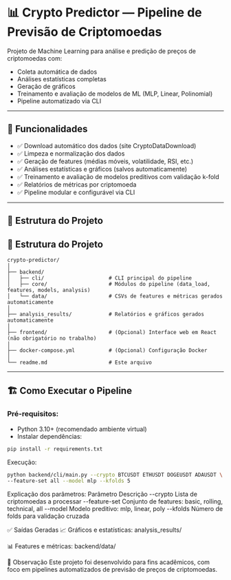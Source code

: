 # 📊 Crypto Predictor — Pipeline de Previsão de Criptomoedas

Projeto de Machine Learning para análise e predição de preços de criptomoedas com:
- Coleta automática de dados
- Análises estatísticas completas
- Geração de gráficos
- Treinamento e avaliação de modelos de ML (MLP, Linear, Polinomial)
- Pipeline automatizado via CLI

---

## 🚀 Funcionalidades

- ✅ Download automático dos dados (site CryptoDataDownload)
- ✅ Limpeza e normalização dos dados
- ✅ Geração de features (médias móveis, volatilidade, RSI, etc.)
- ✅ Análises estatísticas e gráficos (salvos automaticamente)
- ✅ Treinamento e avaliação de modelos preditivos com validação k-fold
- ✅ Relatórios de métricas por criptomoeda
- ✅ Pipeline modular e configurável via CLI

---

## 📂 Estrutura do Projeto

## 📂 Estrutura do Projeto

```plaintext
crypto-predictor/
│
├── backend/
│   ├── cli/                     # CLI principal do pipeline
│   ├── core/                    # Módulos do pipeline (data_load, features, models, analysis)
│   └── data/                    # CSVs de features e métricas gerados automaticamente
│
├── analysis_results/            # Relatórios e gráficos gerados automaticamente
│
├── frontend/                    # (Opcional) Interface web em React (não obrigatório no trabalho)
│
├── docker-compose.yml           # (Opcional) Configuração Docker
│
└── readme.md                    # Este arquivo
```

---

## 🏗️ Como Executar o Pipeline

### Pré-requisitos:
- Python 3.10+ (recomendado ambiente virtual)
- Instalar dependências:
```bash
pip install -r requirements.txt
```
Execução:
```bash
python backend/cli/main.py --crypto BTCUSDT ETHUSDT DOGEUSDT ADAUSDT \
--feature-set all --model mlp --kfolds 5
```
Explicação dos parâmetros:
Parâmetro	Descrição
--crypto	Lista de criptomoedas a processar
--feature-set	Conjunto de features: basic, rolling, technical, all
--model	Modelo preditivo: mlp, linear, poly
--kfolds	Número de folds para validação cruzada

✅ Saídas Geradas 
📈 Gráficos e estatísticas: analysis_results/

📊 Features e métricas: backend/data/ 

📝 Observação 
Este projeto foi desenvolvido para fins acadêmicos, com foco em pipelines automatizados de previsão de preços de criptomoedas.